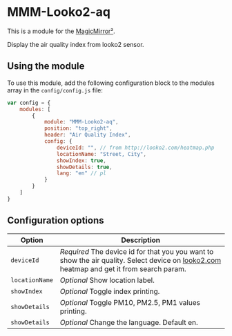 # MMM-Looko2-aq

This is a module for the [MagicMirror²](https://github.com/MichMich/MagicMirror/).

Display the air quality index from looko2 sensor.

## Using the module

To use this module, add the following configuration block to the modules array in the `config/config.js` file:
```js
var config = {
    modules: [
        {
            module: "MMM-Looko2-aq",
			position: "top_right",
			header: "Air Quality Index",
			config: {
                deviceId: "", // from http://looko2.com/heatmap.php
                locationName: "Street, City",    
				showIndex: true,
                showDetails: true,
                lang: "en" // pl
			}
        }
    ]
}
```

## Configuration options

| Option           | Description
|----------------- |-----------
| `deviceId`       | *Required* The device id for that you you want to show the air quality. Select device on [looko2.com](http://looko2.com/heatmap.php) heatmap and get it from search param.
| `locationName`   | *Optional* Show location label.
| `showIndex`      | *Optional* Toggle index printing.
| `showDetails`    | *Optional* Toggle PM10, PM2.5, PM1 values printing.
| `showDetails`    | *Optional* Change the language. Default en.